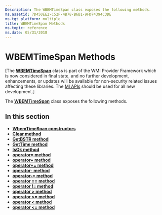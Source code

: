 ```yaml
---
Description: The WBEMTimeSpan class exposes the following methods.
ms.assetid: 7D450EE2-C52F-4B78-B6B1-9FD74394C3DE
ms.tgt_platform: multiple
title: WBEMTimeSpan Methods
ms.topic: reference
ms.date: 05/31/2018
---
```


# WBEMTimeSpan Methods

\[The [**WBEMTimeSpan**](/windows/desktop/api/WbemTime/nl-wbemtime-wbemtimespan) class is part of the WMI Provider Framework which is now considered in final state, and no further development, enhancements, or updates will be available for non-security related issues affecting these libraries. The [MI APIs](/previous-versions/windows/desktop/wmi_v2/windows-management-infrastructure) should be used for all new development.\]

The [**WBEMTimeSpan**](/windows/desktop/api/WbemTime/nl-wbemtime-wbemtimespan) class exposes the following methods.

## In this section

-   [**WbemTimeSpan constructors**](/windows/desktop/api/WbemTime/nf-wbemtime-wbemtimespan-wbemtimespan(constbstr))
-   [**Clear method**](/windows/desktop/api/WbemTime/nf-wbemtime-wbemtimespan-clear)
-   [**GetBSTR method**](/windows/desktop/api/WbemTime/nf-wbemtime-wbemtimespan-getbstr)
-   [**GetTime method**](/windows/desktop/api/WbemTime/nf-wbemtime-wbemtimespan-gettime)
-   [**IsOk method**](/windows/desktop/api/WbemTime/nf-wbemtime-wbemtimespan-isok)
-   [**operator= method**](/windows/desktop/api/WbemTime/nf-wbemtime-wbemtime-operator-assign(constfiletime_))
-   [**operator+ method**](/windows/win32/api/wbemtime/nf-wbemtime-wbemtimespan-operator-add)
-   [**operator+= method**](/windows/win32/api/wbemtime/nf-wbemtime-wbemtimespan-operator-add-assign)
-   [**operator- method**](/windows/win32/api/wbemtime/nf-wbemtime-wbemtimespan-operator-sub)
-   [**operator-= method**](/windows/win32/api/wbemtime/nf-wbemtime-wbemtimespan-operator-sub-assign)
-   [**operator == method**](/windows/win32/api/wbemtime/nf-wbemtime-wbemtimespan-operator-equal-equal-to)
-   [**operator != method**](/windows/win32/api/wbemtime/nf-wbemtime-wbemtimespan-operator-not-equal-to)
-   [**operator > method**](/windows/desktop/api/WbemTime/nf-wbemtime-wbemtime-operator-greater-than)
-   [**operator >= method**](/windows/desktop/api/WbemTime/nf-wbemtime-wbemtime-operator-greater-than-equal-to)
-   [**operator < method**](/windows/win32/api/wbemtime/nf-wbemtime-wbemtimespan-operator-less-than)
-   [**operator <= method**](/windows/win32/api/wbemtime/nf-wbemtime-wbemtimespan-operator-less-than-equal-to)

 

 